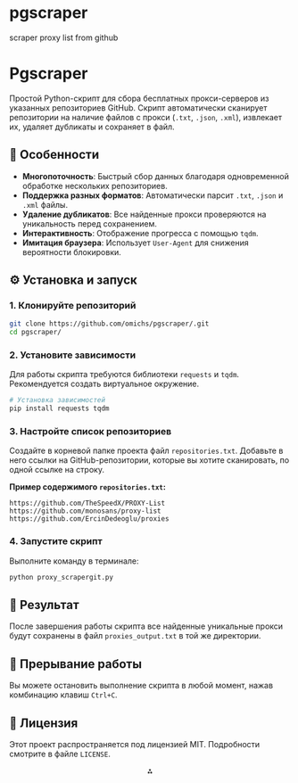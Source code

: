 # pgscraper
scraper proxy list from github 

# Pgscraper

Простой Python-скрипт для сбора бесплатных прокси-серверов из указанных репозиториев GitHub. Скрипт автоматически сканирует репозитории на наличие файлов с прокси (`.txt`, `.json`, `.xml`), извлекает их, удаляет дубликаты и сохраняет в файл.

## 🚀 Особенности

* **Многопоточность**: Быстрый сбор данных благодаря одновременной обработке нескольких репозиториев.
* **Поддержка разных форматов**: Автоматически парсит `.txt`, `.json` и `.xml` файлы.
* **Удаление дубликатов**: Все найденные прокси проверяются на уникальность перед сохранением.
* **Интерактивность**: Отображение прогресса с помощью `tqdm`.
* **Имитация браузера**: Использует `User-Agent` для снижения вероятности блокировки.


## ⚙️ Установка и запуск

### 1. Клонируйте репозиторий

```bash
git clone https://github.com/omichs/pgscraper/.git
cd pgscraper/
```


### 2. Установите зависимости

Для работы скрипта требуются библиотеки `requests` и `tqdm`. Рекомендуется создать виртуальное окружение.

```bash
# Установка зависимостей
pip install requests tqdm
```


### 3. Настройте список репозиториев

Создайте в корневой папке проекта файл `repositories.txt`. Добавьте в него ссылки на GitHub-репозитории, которые вы хотите сканировать, по одной ссылке на строку.

**Пример содержимого `repositories.txt`:**

```
https://github.com/TheSpeedX/PROXY-List
https://github.com/monosans/proxy-list
https://github.com/ErcinDedeoglu/proxies
```


### 4. Запустите скрипт

Выполните команду в терминале:

```bash
python proxy_scrapergit.py
```


## 📝 Результат

После завершения работы скрипта все найденные уникальные прокси будут сохранены в файл `proxies_output.txt` в той же директории.

## 🛑 Прерывание работы

Вы можете остановить выполнение скрипта в любой момент, нажав комбинацию клавиш `Ctrl+C`.

## 📄 Лицензия

Этот проект распространяется под лицензией MIT. Подробности смотрите в файле `LICENSE`.

<div style="text-align: center">⁂</div>

[^1]: proxy_scrapergit.py
